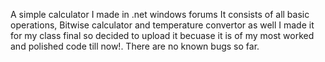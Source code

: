 A simple calculator I made in .net windows forums 
It consists of all basic operations, Bitwise calculator and temperature convertor as well
I made it for my class final so decided to upload it becuase it is of my most worked and polished code till now!.
There are no known bugs so far.
